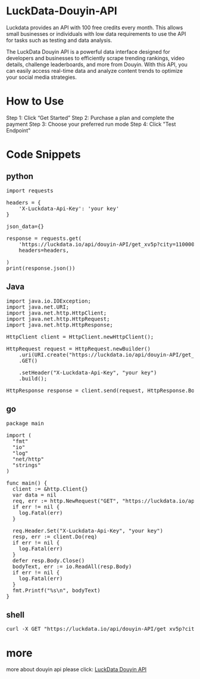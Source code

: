 # LuckData-Douyin-API

Luckdata provides an API with 100 free credits every month. This allows small businesses or individuals with low data requirements to use the API for tasks such as testing and data analysis.

The LuckData Douyin API is a powerful data interface designed for developers and businesses to efficiently scrape trending rankings, video details, challenge leaderboards, and more from Douyin. With this API, you can easily access real-time data and analyze content trends to optimize your social media strategies.

# How to Use
Step 1: Click “Get Started”
Step 2: Purchase a plan and complete the payment
Step 3: Choose your preferred run mode
Step 4: Click "Test Endpoint"

# Code Snippets

## python

<pre>import requests

headers = {
    'X-Luckdata-Api-Key': 'your key'
}

json_data={}

response = requests.get(
    'https://luckdata.io/api/douyin-API/get_xv5p?city=110000&type=rise_heat&end_date=20241224&page_size=10&start_date=20241223',
    headers=headers,
    
)
print(response.json())</pre>

## Java

<pre>import java.io.IOException;
import java.net.URI;
import java.net.http.HttpClient;
import java.net.http.HttpRequest;
import java.net.http.HttpResponse;

HttpClient client = HttpClient.newHttpClient();

HttpRequest request = HttpRequest.newBuilder()
    .uri(URI.create("https://luckdata.io/api/douyin-API/get_xv5p?city=110000&type=rise_heat&end_date=20241224&page_size=10&start_date=20241223"))
    .GET()
    
    .setHeader("X-Luckdata-Api-Key", "your key")
    .build();

HttpResponse<String> response = client.send(request, HttpResponse.BodyHandlers.ofString());</pre>

## go

<pre>package main

import (
  "fmt"
  "io"
  "log"
  "net/http"
  "strings"
)

func main() {
  client := &http.Client{}
  var data = nil
  req, err := http.NewRequest("GET", "https://luckdata.io/api/douyin-API/get_xv5p?city=110000&type=rise_heat&end_date=20241224&page_size=10&start_date=20241223", data)
  if err != nil {
    log.Fatal(err)
  }
  
  req.Header.Set("X-Luckdata-Api-Key", "your key")
  resp, err := client.Do(req)
  if err != nil {
    log.Fatal(err)
  }
  defer resp.Body.Close()
  bodyText, err := io.ReadAll(resp.Body)
  if err != nil {
    log.Fatal(err)
  }
  fmt.Printf("%s\n", bodyText)
}</pre>

## shell

<pre>curl -X GET "https://luckdata.io/api/douyin-API/get_xv5p?city=110000&type=rise_heat&end_date=20241224&page_size=10&start_date=20241223"  -H "X-Luckdata-Api-Key":"your key" </pre>

# more
more about douyin api please click: <a href="https://luckdata.io/marketplace/detail/douyin-API">LuckData Douyin API</a>
